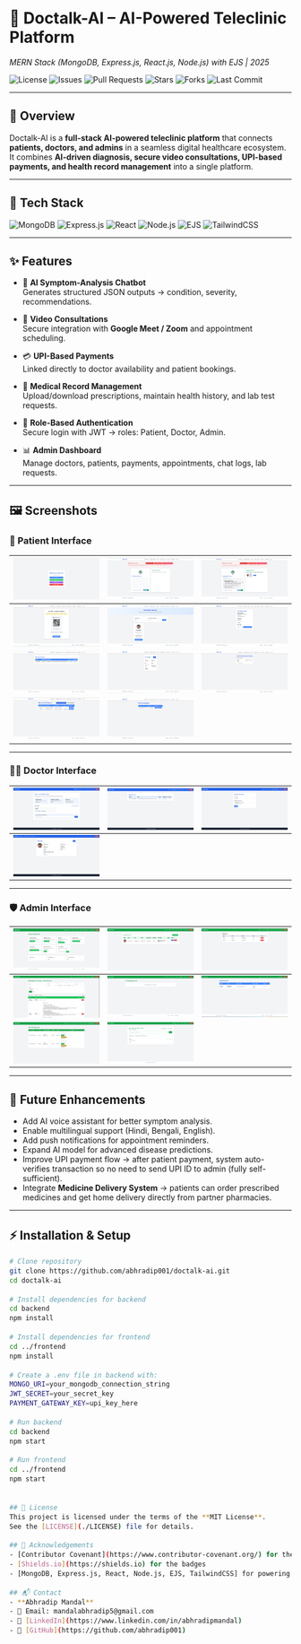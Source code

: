 # 🏥 Doctalk-AI – AI-Powered Teleclinic Platform  
*MERN Stack (MongoDB, Express.js, React.js, Node.js) with EJS | 2025*

![License](https://img.shields.io/github/license/abhradip001/doctalk-ai?style=for-the-badge)
![Issues](https://img.shields.io/github/issues/abhradip001/doctalk-ai?style=for-the-badge)
![Pull Requests](https://img.shields.io/github/issues-pr/abhradip001/doctalk-ai?style=for-the-badge)
![Stars](https://img.shields.io/github/stars/abhradip001/doctalk-ai?style=for-the-badge)
![Forks](https://img.shields.io/github/forks/abhradip001/doctalk-ai?style=for-the-badge)
![Last Commit](https://img.shields.io/github/last-commit/abhradip001/doctalk-ai?style=for-the-badge)

---

## 📖 Overview
Doctalk-AI is a **full-stack AI-powered teleclinic platform** that connects **patients, doctors, and admins** in a seamless digital healthcare ecosystem.  
It combines **AI-driven diagnosis, secure video consultations, UPI-based payments, and health record management** into a single platform.

---

## 🚀 Tech Stack

![MongoDB](https://img.shields.io/badge/MongoDB-%2347A248.svg?&style=for-the-badge&logo=mongodb&logoColor=white)
![Express.js](https://img.shields.io/badge/Express.js-%23000000.svg?&style=for-the-badge&logo=express&logoColor=white)
![React](https://img.shields.io/badge/React-%2361DAFB.svg?&style=for-the-badge&logo=react&logoColor=black)
![Node.js](https://img.shields.io/badge/Node.js-%23339933.svg?&style=for-the-badge&logo=node.js&logoColor=white)
![EJS](https://img.shields.io/badge/EJS-FFB800?style=for-the-badge&logo=ejs&logoColor=black)
![TailwindCSS](https://img.shields.io/badge/TailwindCSS-%2306B6D4.svg?&style=for-the-badge&logo=tailwind-css&logoColor=white)

---

## ✨ Features

- 🤖 **AI Symptom-Analysis Chatbot**  
  Generates structured JSON outputs → condition, severity, recommendations.

- 🎥 **Video Consultations**  
  Secure integration with **Google Meet / Zoom** and appointment scheduling.

- 💳 **UPI-Based Payments**  
  Linked directly to doctor availability and patient bookings.

- 📑 **Medical Record Management**  
  Upload/download prescriptions, maintain health history, and lab test requests.

- 🔐 **Role-Based Authentication**  
  Secure login with JWT → roles: Patient, Doctor, Admin.

- 📊 **Admin Dashboard**  
  Manage doctors, patients, payments, appointments, chat logs, lab requests.

---

## 🖼️ Screenshots

### 🧑 Patient Interface
| ![Patient 0](./assets/0.png) | ![Patient 1](./assets/1.png) | ![Patient 2](./assets/2.png) |
|-------------------------------|-------------------------------|-------------------------------|
| ![Patient 3](./assets/3.png) | ![Patient 4](./assets/4.png) | ![Patient 5](./assets/5.png) |
| ![Patient 6](./assets/6.png) | ![Patient 7](./assets/7.png) | ![Patient 8](./assets/8.png) |
| ![Patient 9](./assets/9.png) | ![Patient 10](./assets/10.png) | |

---

### 🧑‍⚕️ Doctor Interface
| ![Doctor 11](./assets/11.png) | ![Doctor 12](./assets/12.png) | ![Doctor 13](./assets/13.png) |
|--------------------------------|--------------------------------|--------------------------------|
| ![Doctor 14](./assets/14.png) | |

---

### 🛡️ Admin Interface
| ![Admin 15](./assets/15.png) | ![Admin 16](./assets/16.png) | ![Admin 17](./assets/17.png) |
|--------------------------------|--------------------------------|--------------------------------|
| ![Admin 18](./assets/18.png) | ![Admin 19](./assets/19.png) | ![Admin 20](./assets/20.png) |
| ![Admin 21](./assets/21.png) | ![Admin 22](./assets/22.png) | |

---
## 🔮 Future Enhancements
- Add AI voice assistant for better symptom analysis.  
- Enable multilingual support (Hindi, Bengali, English).  
- Add push notifications for appointment reminders.  
- Expand AI model for advanced disease predictions.  
- Improve UPI payment flow → after patient payment, system auto-verifies transaction so no need to send UPI ID to admin (fully self-sufficient).  
- Integrate **Medicine Delivery System** → patients can order prescribed medicines and get home delivery directly from partner pharmacies.  

---

## ⚡ Installation & Setup

```bash
# Clone repository
git clone https://github.com/abhradip001/doctalk-ai.git
cd doctalk-ai

# Install dependencies for backend
cd backend
npm install

# Install dependencies for frontend
cd ../frontend
npm install

# Create a .env file in backend with:
MONGO_URI=your_mongodb_connection_string
JWT_SECRET=your_secret_key
PAYMENT_GATEWAY_KEY=upi_key_here

# Run backend
cd backend
npm start

# Run frontend
cd ../frontend
npm start


## 📜 License
This project is licensed under the terms of the **MIT License**.  
See the [LICENSE](./LICENSE) file for details.

## 🙌 Acknowledgements
- [Contributor Covenant](https://www.contributor-covenant.org/) for the Code of Conduct  
- [Shields.io](https://shields.io) for the badges  
- [MongoDB, Express.js, React, Node.js, EJS, TailwindCSS] for powering the stack  

## 📬 Contact
- **Abhradip Mandal**  
- 📧 Email: mandalabhradip5@gmail.com  
- 💼 [LinkedIn](https://www.linkedin.com/in/abhradipmandal)  
- 🐙 [GitHub](https://github.com/abhradip001)
